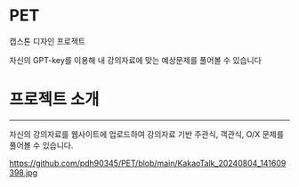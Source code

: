 # PET
캡스톤 디자인 프로젝트

자신의 GPT-key를 이용해 내 강의자료에 맞는 예상문제를 풀어볼 수 있습니다

# 프로젝트 소개
----
자신의 강의자료를 웹사이트에 업로드하여 강의자료 기반 주관식, 객관식, O/X 문제를 풀어볼 수 있습니다.

https://github.com/pdh90345/PET/blob/main/KakaoTalk_20240804_141609398.jpg
